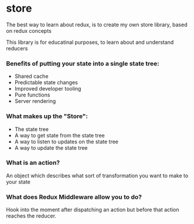 # store

The best way to learn about redux, is to create my own store library, based on redux concepts

This library is for educatinal purposes, to learn about and understand reducers

### Benefits of putting your state into a single state tree:
- Shared cache
- Predictable state changes
- Improved developer tooling
- Pure functions
- Server rendering


### What makes up the "Store":
- The state tree
- A way to get state from the state tree
- A way to listen to updates on the state tree
- A way to update the state tree

### What is an action?
An object which describes what sort of transformation you want to make to your state

### What does Redux Middleware allow you to do?
Hook into the moment after dispatching an action but before that action reaches the reducer.
